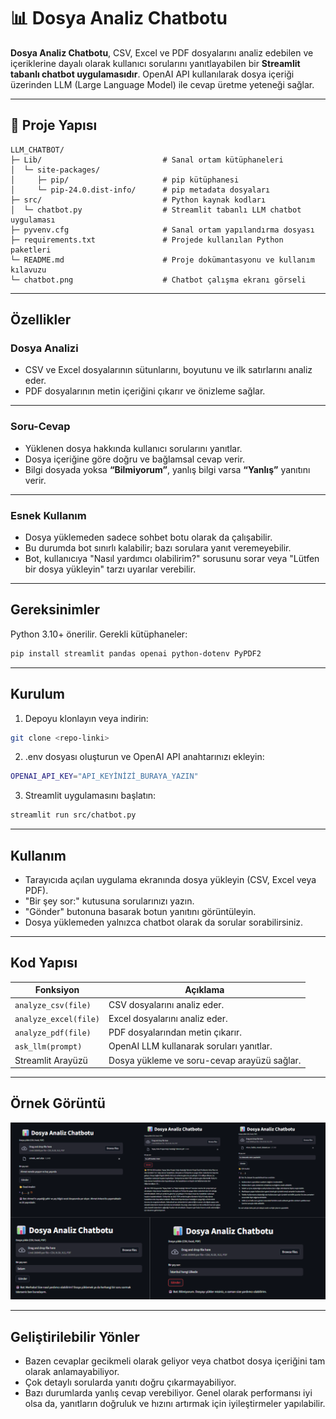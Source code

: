 # 📊 Dosya Analiz Chatbotu

**Dosya Analiz Chatbotu**, CSV, Excel ve PDF dosyalarını analiz edebilen ve içeriklerine dayalı olarak kullanıcı sorularını yanıtlayabilen bir **Streamlit tabanlı chatbot uygulamasıdır**. OpenAI API kullanılarak dosya içeriği üzerinden LLM (Large Language Model) ile cevap üretme yeteneği sağlar.

---
## 📁 Proje Yapısı

```
LLM_CHATBOT/  
├─ Lib/                           # Sanal ortam kütüphaneleri  
│  └─ site-packages/  
│     ├─ pip/                     # pip kütüphanesi  
│     └─ pip-24.0.dist-info/      # pip metadata dosyaları  
├─ src/                           # Python kaynak kodları  
│  └─ chatbot.py                  # Streamlit tabanlı LLM chatbot uygulaması  
├─ pyvenv.cfg                     # Sanal ortam yapılandırma dosyası  
├─ requirements.txt               # Projede kullanılan Python paketleri  
└─ README.md                      # Proje dokümantasyonu ve kullanım kılavuzu
└─ chatbot.png                    # Chatbot çalışma ekranı görseli
```

---

## Özellikler

### Dosya Analizi
- CSV ve Excel dosyalarının sütunlarını, boyutunu ve ilk satırlarını analiz eder.
- PDF dosyalarının metin içeriğini çıkarır ve önizleme sağlar.

---

### Soru-Cevap
- Yüklenen dosya hakkında kullanıcı sorularını yanıtlar.
- Dosya içeriğine göre doğru ve bağlamsal cevap verir.
- Bilgi dosyada yoksa **“Bilmiyorum”**, yanlış bilgi varsa **“Yanlış”** yanıtını verir.

---

### Esnek Kullanım
- Dosya yüklemeden sadece sohbet botu olarak da çalışabilir.  
- Bu durumda bot sınırlı kalabilir; bazı sorulara yanıt veremeyebilir.  
- Bot, kullanıcıya "Nasıl yardımcı olabilirim?" sorusunu sorar veya "Lütfen bir dosya yükleyin" tarzı uyarılar verebilir.

---

## Gereksinimler
Python 3.10+ önerilir. Gerekli kütüphaneler:

```bash
pip install streamlit pandas openai python-dotenv PyPDF2
```
---

## Kurulum

1. Depoyu klonlayın veya indirin:

```bash
git clone <repo-linki>
```

2. .env dosyası oluşturun ve OpenAI API anahtarınızı ekleyin:

```bash
OPENAI_API_KEY="API_KEYİNİZİ_BURAYA_YAZIN"
```

3. Streamlit uygulamasını başlatın:

```bash
streamlit run src/chatbot.py
```

---

## Kullanım

- Tarayıcıda açılan uygulama ekranında dosya yükleyin (CSV, Excel veya PDF).
- "Bir şey sor:" kutusuna sorularınızı yazın.
- "Gönder" butonuna basarak botun yanıtını görüntüleyin.
- Dosya yüklemeden yalnızca chatbot olarak da sorular sorabilirsiniz.

---

## Kod Yapısı

| Fonksiyon | Açıklama |
|-----------|----------|
| `analyze_csv(file)` | CSV dosyalarını analiz eder. |
| `analyze_excel(file)` | Excel dosyalarını analiz eder. |
| `analyze_pdf(file)` | PDF dosyalarından metin çıkarır. |
| `ask_llm(prompt)` | OpenAI LLM kullanarak soruları yanıtlar. |
| Streamlit Arayüzü | Dosya yükleme ve soru-cevap arayüzü sağlar. |

---

##  Örnek Görüntü

![Chatbot Çalışma Ekranı](chatbot.png)

---

##  Geliştirilebilir Yönler

- Bazen cevaplar gecikmeli olarak geliyor veya chatbot dosya içeriğini tam olarak anlamayabiliyor.
- Çok detaylı sorularda yanıtı doğru çıkarmayabiliyor.
- Bazı durumlarda yanlış cevap verebiliyor.
Genel olarak performansı iyi olsa da, yanıtların doğruluk ve hızını artırmak için iyileştirmeler yapılabilir.

